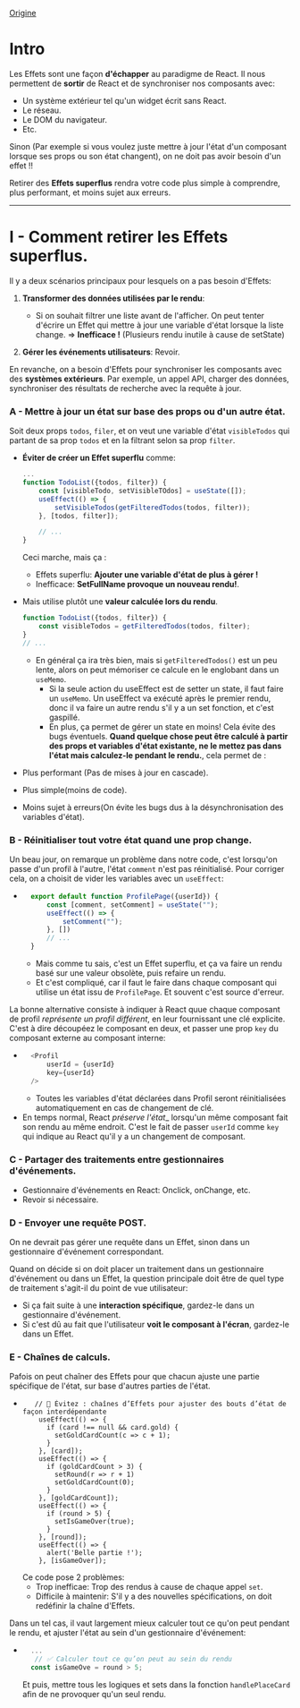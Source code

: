 [Origine](https://fr.react.dev/learn/you-might-not-need-an-effect)
# Intro
Les Effets sont une façon __d'échapper__ au paradigme de React.
Il nous permettent de __sortir__ de React et de synchroniser nos composants avec:
* Un système extérieur tel qu'un widget écrit sans React.
* Le réseau.
* Le DOM du navigateur.
* Etc.

Sinon (Par exemple si vous voulez juste mettre à jour l'état d'un composant lorsque ses props ou son état changent), on ne doit pas avoir besoin d'un effet !!

Retirer des __Effets superflus__ rendra votre code plus simple à comprendre, plus performant, et moins sujet aux erreurs.
***
# I - Comment retirer les Effets superflus.
Il y a deux scénarios principaux pour lesquels on a pas besoin d'Effets:
1. __Transformer des données utilisées par le rendu__: 
    * Si on souhait filtrer une liste avant de l'afficher. On peut tenter d'écrire un Effet qui mettre à jour une variable d'état lorsque la liste change. => __Inefficace !__ (Plusieurs rendu inutile à cause de setState)
    
2. __Gérer les événements utilisateurs__: Revoir.

En revanche, on a besoin d'Effets pour synchroniser les composants avec des __systèmes extérieurs__. Par exemple, un appel API, charger des données, synchroniser des résultats de recherche avec la requête à jour. 

### A - Mettre à jour un état sur base des props ou d'un autre état.
Soit deux props ``todos``, ``filer``, et  on veut une variable d'état ``visibleTodos`` qui partant de sa prop ``todos`` et en la filtrant selon sa prop ``filter``.  
* __Éviter de créer un Effet superflu__ comme:
    ````js
    ...
    function TodoList({todos, filter}) {
        const [visibleTodo, setVisibleTOdos] = useState([]);
        useEffect(() => {
            setVisibleTodos(getFilteredTodos(todos, filter));
        }, [todos, filter]);
    
        // ...
    }
    ````
    Ceci marche, mais ça :
    * Effets superflu: __Ajouter une variable d'état de plus à gérer !__
    * Inefficace: __SetFullName provoque un nouveau rendu!__.

* Mais utilise plutôt une __valeur calculée lors du rendu__.
    ````js
    function TodoList({todos, filter}) {
        const visibleTodos = getFilteredTodos(todos, filter);
    } 
    // ...
    ````
    * En général ça ira très bien, mais si ``getFilteredTodos()`` est un peu lente, alors on peut mémoriser ce calcule en le englobant dans un ``useMemo``.
      * Si la seule action du useEffect est de setter un state, il faut faire un ``useMemo``. Un useEffect va exécuté après le premier rendu, donc il va faire un autre rendu s'il y a un set fonction, et c'est gaspillé.
      * En plus, ça permet de gérer un state en moins! Cela évite des bugs éventuels.
__Quand quelque chose peut être calculé à partir des props et variables d'état existante, ne le mettez pas dans l'état mais calculez-le pendant le rendu.__, cela permet de :
* Plus performant (Pas de mises à jour en cascade).
* Plus simple(moins de code).
* Moins sujet à erreurs(On évite les bugs dus à la désynchronisation des variables d'état).

### B - Réinitialiser tout votre état quand une prop change.
Un beau jour, on remarque un problème dans notre code, c'est lorsqu'on passe d'un profil à l'autre, l'état ``comment`` n'est pas réinitialisé. Pour corriger cela, on a choisit de vider les variables avec un ``useEffect``:
* ````js
    export default function ProfilePage({userId}) {
        const [comment, setComment] = useState("");
        useEffect(() => {
            setComment("");
        }, [])
        // ...
    }
    ````
    * Mais comme tu sais, c'est un Effet superflu, et ça va faire un rendu basé sur une valeur obsolète, puis refaire un rendu.
    * Et c'est compliqué, car il faut le faire dans chaque composant qui utilise un état issu de ``ProfilePage``. Et souvent c'est source d'erreur.

La bonne alternative consiste à indiquer à React quue chaque composant de profil _représente un profil différent_, en leur fournissant une clé explicite. C'est à dire découpéez le composant en deux, et passer une prop ``key`` du composant externe au composant interne:
* ````js
    <Profil
        userId = {userId}
        key={userId}
    />
    ````
    * Toutes les variables d'état déclarées dans Profil seront réinitialisées automatiquement en cas de changement de clé.
* En temps normal, React _préserve l'état__ lorsqu'un même composant fait son rendu au même endroit. C'est le fait de passer ``userId`` comme ``key`` qui indique au React qu'il y a un changement de composant.

### C - Partager des traitements entre gestionnaires d'événements.
* Gestionnaire d'événements en React: Onclick, onChange, etc.
* Revoir si nécessaire.

### D - Envoyer une requête POST.
On ne devrait pas gérer une requête dans un Effet, sinon dans un gestionnaire d'événement correspondant.

Quand on décide si on doit placer un traitement dans un gestionnaire d'événement ou dans un Effet, la question principale doit être de quel type de traitement s'agit-il du point de vue utilisateur:
* Si ça fait suite à une __interaction spécifique__, gardez-le dans un gestionnaire d'événement.
* Si c'est dû au fait que l'utilisateur __voit le composant à l'écran__, gardez-le dans un Effet.

### E - Chaînes de calculs.
Pafois on peut chaîner des Effets pour que chacun ajuste une partie spécifique de l'état, sur base d'autres parties de l'état.
* ````
     // 🔴 Évitez : chaînes d’Effets pour ajuster des bouts d’état de façon interdépendante
      useEffect(() => {
        if (card !== null && card.gold) {
          setGoldCardCount(c => c + 1);
        }
      }, [card]);
      useEffect(() => {
        if (goldCardCount > 3) {
          setRound(r => r + 1)
          setGoldCardCount(0);
        }
      }, [goldCardCount]);
      useEffect(() => {
        if (round > 5) {
          setIsGameOver(true);
        }
      }, [round]);
      useEffect(() => {
        alert('Belle partie !');
      }, [isGameOver]);
    ````
    Ce code pose 2 problèmes:
    * Trop inefficae: Trop des rendus à cause de chaque appel ``set``.
    * Difficile à maintenir: S'il y a des nouvelles spécifications, on doit redéfinir la chaîne d'Effets.

Dans un tel cas, il vaut largement mieux calculer tout ce qu'on peut pendant le rendu, et ajuster l'état au sein d'un gestionnaire d'événement:
* ````js
    ...
     // ✅ Calculer tout ce qu’on peut au sein du rendu
    const isGameOve = round > 5;
    ````
    Et puis, mettre tous les logiques et sets dans la fonction ``handlePlaceCard`` afin de ne provoquer qu'un seul rendu.

